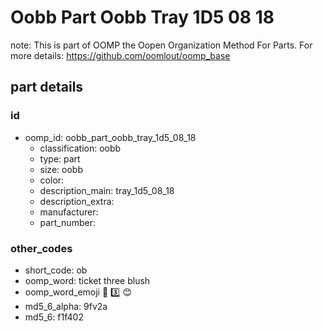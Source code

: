 # Oobb Part Oobb Tray 1D5 08 18  

note: This is part of OOMP the Oopen Organization Method For Parts. For more details: https://github.com/oomlout/oomp_base

##  part details





### id
* oomp_id: oobb_part_oobb_tray_1d5_08_18
  * classification: oobb
  * type: part
  * size: oobb
  * color: 
  * description_main: tray_1d5_08_18
  * description_extra: 
  * manufacturer: 
  * part_number: 

### other_codes
* short_code: ob
* oomp_word: ticket three blush
* oomp_word_emoji :ticket: :three: :blush:
* md5_6_alpha: 9fv2a
* md5_6: f1f402